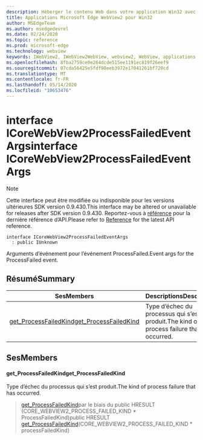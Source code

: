 ```yaml
---
description: Héberger le contenu Web dans votre application Win32 avec le contrôle Microsoft Edge WebView2
title: Applications Microsoft Edge WebView2 pour Win32
author: MSEdgeTeam
ms.author: msedgedevrel
ms.date: 02/24/2020
ms.topic: reference
ms.prod: microsoft-edge
ms.technology: webview
keywords: IWebView2, IWebView2WebView, webview2, WebView, applications Win32, Win32, Edge, ICoreWebView2, ICoreWebView2Host, contrôle de navigateur, html Edge
ms.openlocfilehash: 8fba2759ce0e264dcde515ee1191ec819f26eef9
ms.sourcegitcommit: 07cda56425e5fdf90eeb3972e17041261bf720cd
ms.translationtype: MT
ms.contentlocale: fr-FR
ms.lasthandoff: 05/14/2020
ms.locfileid: "10653476"
---
```

# <span data-ttu-id="05ab6-104">interface ICoreWebView2ProcessFailedEventArgs</span><span class="sxs-lookup"><span data-stu-id="05ab6-104">interface ICoreWebView2ProcessFailedEventArgs</span></span> 

> [!NOTE]
> <span data-ttu-id="05ab6-105">Cette interface peut être modifiée ou indisponible pour les versions ultérieures SDK version 0.9.430.</span><span class="sxs-lookup"><span data-stu-id="05ab6-105">This interface may be altered or unavailable for releases after SDK version 0.9.430.</span></span> <span data-ttu-id="05ab6-106">Reportez-vous à [référence](../../../webview2-api-reference.md) pour la dernière référence d’API.</span><span class="sxs-lookup"><span data-stu-id="05ab6-106">Please refer to [Reference](../../../webview2-api-reference.md) for the latest API reference.</span></span>

```
interface ICoreWebView2ProcessFailedEventArgs
  : public IUnknown
```

<span data-ttu-id="05ab6-107">Arguments d’événement pour l’événement ProcessFailed.</span><span class="sxs-lookup"><span data-stu-id="05ab6-107">Event args for the ProcessFailed event.</span></span>

## <span data-ttu-id="05ab6-108">Résumé</span><span class="sxs-lookup"><span data-stu-id="05ab6-108">Summary</span></span>

 <span data-ttu-id="05ab6-109">Ses</span><span class="sxs-lookup"><span data-stu-id="05ab6-109">Members</span></span>                        | <span data-ttu-id="05ab6-110">Descriptions</span><span class="sxs-lookup"><span data-stu-id="05ab6-110">Descriptions</span></span>
--------------------------------|---------------------------------------------
[<span data-ttu-id="05ab6-111">get_ProcessFailedKind</span><span class="sxs-lookup"><span data-stu-id="05ab6-111">get_ProcessFailedKind</span></span>](#get_processfailedkind) | <span data-ttu-id="05ab6-112">Type d’échec du processus qui s’est produit.</span><span class="sxs-lookup"><span data-stu-id="05ab6-112">The kind of process failure that has occurred.</span></span>

## <span data-ttu-id="05ab6-113">Ses</span><span class="sxs-lookup"><span data-stu-id="05ab6-113">Members</span></span>

#### <span data-ttu-id="05ab6-114">get_ProcessFailedKind</span><span class="sxs-lookup"><span data-stu-id="05ab6-114">get_ProcessFailedKind</span></span> 

<span data-ttu-id="05ab6-115">Type d’échec du processus qui s’est produit.</span><span class="sxs-lookup"><span data-stu-id="05ab6-115">The kind of process failure that has occurred.</span></span>

> <span data-ttu-id="05ab6-116">[get_ProcessFailedKind](#get_processfailedkind)par le biais du public HRESULT (CORE_WEBVIEW2_PROCESS_FAILED_KIND \* ProcessFailedKind)</span><span class="sxs-lookup"><span data-stu-id="05ab6-116">public HRESULT [get_ProcessFailedKind](#get_processfailedkind)(CORE_WEBVIEW2_PROCESS_FAILED_KIND \* processFailedKind)</span></span>

